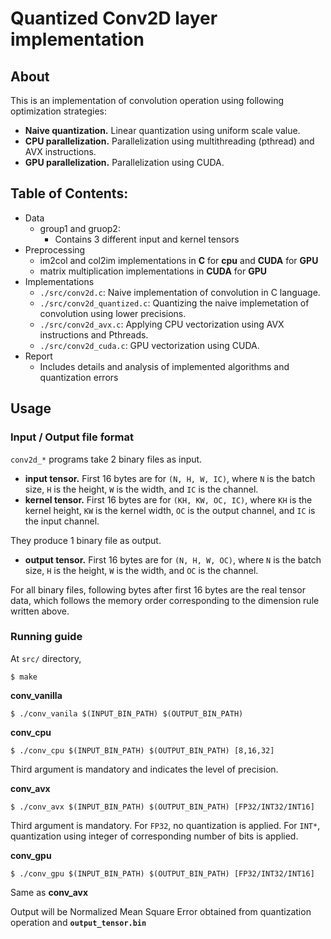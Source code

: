 # Quantized Conv2D layer implementation

## About
This is an implementation of convolution operation using following optimization strategies:
- **Naive quantization.**
Linear quantization using uniform scale value.
- **CPU parallelization.**
Parallelization using multithreading (pthread) and AVX instructions.
- **GPU parallelization.**
Parallelization using CUDA.

## Table of Contents:
+ Data
  - group1 and gruop2: 
      - Contains 3 different input and kernel tensors
+ Preprocessing
  - im2col and col2im implementations in __C__ for __cpu__ and __CUDA__ for __GPU__
  - matrix multiplication implementations in __CUDA__ for __GPU__
+ Implementations
  - `./src/conv2d.c`: Naive implementation of convolution in C language.
  - `./src/conv2d_quantized.c`: Quantizing the naive implemetation of convolution using lower precisions.
  - `./src/conv2d_avx.c`: Applying CPU vectorization using AVX instructions and Pthreads.
  - `./src/conv2d_cuda.c`: GPU vectorization using CUDA.
+ Report
  - Includes details and analysis of implemented algorithms and quantization errors
  
## Usage

### Input / Output file format
`conv2d_*` programs take 2 binary files as input.  
- **input tensor.** First 16 bytes are for `(N, H, W, IC)`, where `N` is the batch size, `H` is the height, `W` is the width, and `IC` is the channel.
- **kernel tensor.** First 16 bytes are for `(KH, KW, OC, IC)`, where `KH` is the kernel height, `KW` is the kernel width, `OC` is the output channel, and `IC` is the input channel.  

They produce 1 binary file as output.
- **output tensor.** First 16 bytes are for `(N, H, W, OC)`, where `N` is the batch size, `H` is the height, `W` is the width, and `OC` is the channel.

For all binary files, following bytes after first 16 bytes are the real tensor data, which follows the memory order corresponding to the dimension rule written above.

### Running guide 
At `src/` directory,
```
$ make
```

**conv_vanilla**
```
$ ./conv_vanila $(INPUT_BIN_PATH) $(OUTPUT_BIN_PATH)
```

**conv_cpu**
```
$ ./conv_cpu $(INPUT_BIN_PATH) $(OUTPUT_BIN_PATH) [8,16,32]
```
Third argument is mandatory and indicates the level of precision.

**conv_avx**
```
$ ./conv_avx $(INPUT_BIN_PATH) $(OUTPUT_BIN_PATH) [FP32/INT32/INT16]
```
Third argument is mandatory. For `FP32`, no quantization is applied. For `INT*`, quantization using integer of corresponding number of bits is applied.

**conv_gpu**
```
$ ./conv_gpu $(INPUT_BIN_PATH) $(OUTPUT_BIN_PATH) [FP32/INT32/INT16]
```
Same as **conv_avx**

Output will be Normalized Mean Square Error obtained from quantization operation and **`output_tensor.bin`**
